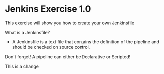 # Jenkins Exercise 1.0
This exercise will show you how to create your own Jenkinsfile

What is a Jenkinsfile?

- A Jenkinsfile is a text file that contains the definition of the pipeline and should be checked on source control.

Don't forget! A pipeline can either be Declarative or Scripted!

This is a change
